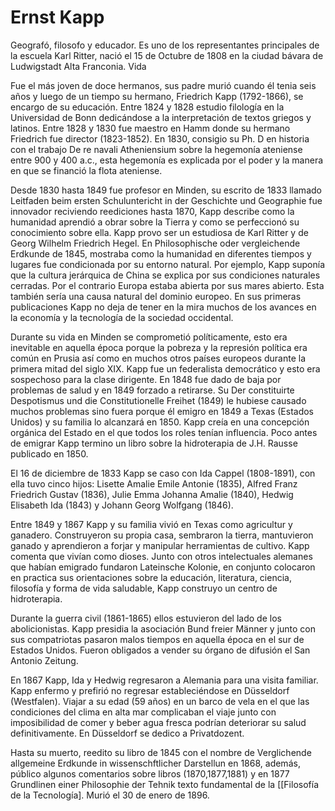 # Ernst Kapp

Geografó, filosofo y educador. Es uno de los representantes principales de la escuela Karl Ritter, nació el 15 de Octubre de 1808 en la ciudad bávara de Ludwigstadt Alta Franconia.
Vida

Fue el más joven de doce hermanos, sus padre murió cuando él tenia seis años y luego de un tiempo su hermano, Friedrich Kapp (1792-1866), se encargo de su educación. Entre 1824 y 1828 estudio filología en la Universidad de Bonn dedicándose a la interpretación de textos griegos y latinos. Entre 1828 y 1830 fue maestro en Hamm donde su hermano Friedrich fue director (1823-1852). En 1830, consigio su Ph. D en historia con el trabajo De re navali Atheniensium sobre la hegemonía ateniense entre 900 y 400 a.c., esta hegemonía es explicada por el poder y la manera en que se financió la flota ateniense.

Desde 1830 hasta 1849 fue profesor en Minden, su escrito de 1833 llamado Leitfaden beim ersten Schuluntericht in der Geschichte und Geographie fue innovador reciviendo reediciones hasta 1870, Kapp describe como la humanidad aprendió a obrar sobre la Tierra y como se perfeccionó su conocimiento sobre ella. Kapp provo ser un estudiosa de Karl Ritter y de Georg Wilhelm Friedrich Hegel. En Philosophische oder vergleichende Erdkunde de 1845, mostraba como la humanidad en diferentes tiempos y lugares fue condicionada por su entorno natural. Por ejemplo, Kapp suponía que la cultura jerárquica de China se explica por sus condiciones naturales cerradas. Por el contrario Europa estaba abierta por sus mares abierto. Esta también sería una causa natural del dominio europeo. En sus primeras publicaciones Kapp no deja de tener en la mira muchos de los avances en la economía y la tecnología de la sociedad occidental.

Durante su vida en Minden se comprometió políticamente, esto era inevitable en aquella época porque la pobreza y la represión política era común en Prusia así como en muchos otros países europeos durante la primera mitad del siglo XIX. Kapp fue un federalista democrático y esto era sospechoso para la clase dirigente. En 1848 fue dado de baja por problemas de salud y en 1849 forzado a retirarse. Su Der constituirte Despotismus und die Constitutionelle Freihet (1849) le hubiese causado muchos problemas sino fuera porque él emigro en 1849 a Texas (Estados Unidos) y su familia lo alcanzará en 1850. Kapp creía en una concepción orgánica del Estado en el que todos los roles tenían influencia. Poco antes de emigrar Kapp termino un libro sobre la hidroterapia de J.H. Rausse publicado en 1850.

El 16 de diciembre de 1833 Kapp se caso con Ida Cappel (1808-1891), con ella tuvo cinco hijos: Lisette Amalie Emile Antonie (1835), Alfred Franz Friedrich Gustav (1836), Julie Emma Johanna Amalie (1840), Hedwig Elisabeth Ida (1843) y Johann Georg Wolfgang (1846).

Entre 1849 y 1867 Kapp y su familia vivió en Texas como agricultur y ganadero. Construyeron su propia casa, sembraron la tierra, mantuvieron ganado y aprendieron a forjar y manipular herramientas de cultivo. Kapp comenta que vivían como dioses. Junto con otros intelectuales alemanes que habían emigrado fundaron Lateinsche Kolonie, en conjunto colocaron en practica sus orientaciones sobre la educación, literatura, ciencia, filosofía y forma de vida saludable, Kapp construyo un centro de hidroterapia.

Durante la guerra civil (1861-1865) ellos estuvieron del lado de los abolicionistas. Kapp presidia la asociación Bund freier Männer y junto con sus compatriotas pasaron malos tiempos en aquella época en el sur de Estados Unidos. Fueron obligados a vender su órgano de difusión el San Antonio Zeitung.

En 1867 Kapp, Ida y Hedwig regresaron a Alemania para una visita familiar. Kapp enfermo y prefirió no regresar estableciéndose en Düsseldorf (Westfalen). Viajar a su edad (59 años) en un barco de vela en el que las condiciones del clima en alta mar complicaban el viaje junto con imposibilidad de comer y beber agua fresca podrían deteriorar su salud definitivamente. En Düsseldorf se dedico a Privatdozent.

Hasta su muerto, reedito su libro de 1845 con el nombre de Verglichende allgemeine Erdkunde in wissenschftlicher Darstellun en 1868, además, público algunos comentarios sobre libros (1870,1877,1881) y en 1877 Grundlinen einer Philosophie der Tehnik texto fundamental de la [[Filosofía de la Tecnología]. Murió el 30 de enero de 1896.